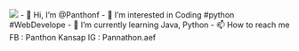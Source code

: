 <img src="https://capsule-render.vercel.app/api?type=wave&color=auto&height=300&section=header&text=capsule%20render&fontSize=90" />
- 👋 Hi, I’m @Panthonf
- 👀 I’m interested in Coding #python #WebDevelope
- 🌱 I’m currently learning Java, Python
- 📫 How to reach me FB : Panthon Kansap IG : Pannathon.aef

<!---
Panthonf/Panthonf is a ✨ special ✨ repository because its `README.md` (this file) appears on your GitHub profile.
You can click the Preview link to take a look at your changes.
--->
